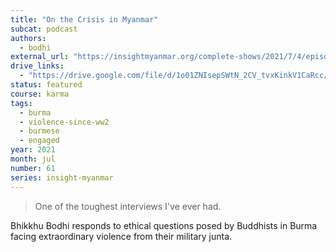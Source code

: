 ```yaml
---
title: "On the Crisis in Myanmar"
subcat: podcast
authors:
  - bodhi
external_url: "https://insightmyanmar.org/complete-shows/2021/7/4/episode-61-bhikkhu-bodhi-on-the-crisis-in-myanmar"
drive_links: 
  - "https://drive.google.com/file/d/1o01ZNIsepSWtN_2CV_tvxKinkV1CaRcc/view?usp=drivesdk"
status: featured
course: karma
tags:
  - burma
  - violence-since-ww2
  - burmese
  - engaged
year: 2021
month: jul
number: 61
series: insight-myanmar
---
```


> One of the toughest interviews I've ever had.

Bhikkhu Bodhi responds to ethical questions posed by Buddhists in Burma facing extraordinary violence from their military junta.
